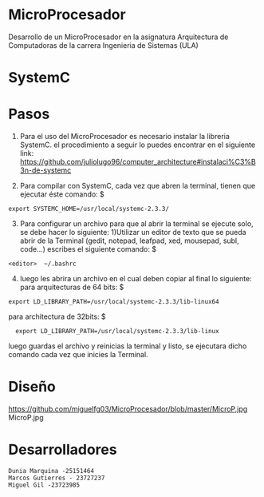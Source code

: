 # MicroProcesador
Desarrollo de un MicroProcesador en la asignatura Arquitectura de Computadoras de la carrera Ingenieria de Sistemas (ULA)

# SystemC
# Pasos
  1) Para el uso del MicroProcesador es necesario instalar la libreria SystemC. el procedimiento a seguir lo puedes encontrar en el siguiente link: https://github.com/juliolugo96/computer_architecture#instalaci%C3%B3n-de-systemc

  2) Para compilar con SystemC, cada vez que abren la terminal, tienen que ejecutar éste comando:
    $
    
    export SYSTEMC_HOME=/usr/local/systemc-2.3.3/
    
  3) Para configurar un archivo para que al abrir la terminal se ejecute solo, se debe hacer lo siguiente:
      1)Utilizar un editor de texto que se pueda abrir de la Terminal (gedit, notepad, leafpad, xed, mousepad, subl, code...)
      escribes el siguiente comando:
     $
      
    <editor>  ~/.bashrc
      
   4) luego les abrira un archivo en el cual deben copiar al final lo siguiente:
      para arquitecturas de 64 bits:
    $
      
    export LD_LIBRARY_PATH=/usr/local/systemc-2.3.3/lib-linux64
     
   para architectura de 32bits:
      $
      
      export LD_LIBRARY_PATH=/usr/local/systemc-2.3.3/lib-linux
      
   luego guardas el archivo y reinicias la terminal y listo, se ejecutara dicho comando cada vez que inicies la Terminal.
   
   # Diseño
   https://github.com/miguelfg03/MicroProcesador/blob/master/MicroP.jpg
   MicroP.jpg
   
   # Desarrolladores
    Dunia Marquina -25151464
    Marcos Gutierres - 23727237
    Miguel Gil -23723985

